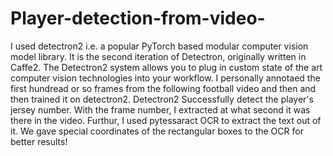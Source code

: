 # Player-detection-from-video-

I used detectron2 i.e. a popular PyTorch based modular computer vision model library. It is the second iteration of Detectron, originally written in Caffe2. The Detectron2 system allows you to plug in custom state of the art computer vision technologies into your workflow. I personally annotaed the first hundread or so frames from the following football video and then and then trained it on detectron2. Detectron2 Successfully detect the player's jersey number. With the frame number, I extracted at what second it was there in the video. Furthur, I used pytessaract OCR to extract the text out of it. We gave special coordinates of the rectangular boxes to the OCR for better results!
